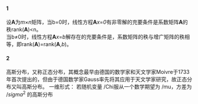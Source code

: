 #### 1
设**A**为*m*×*n*矩阵，当b=0时，线性方程**A***x*=*0*有非零解的充要条件是系数矩阵**A**的秩rank(**A**)<n。  
当b≠0时，线性方程**A***x*=*b*解存在的充要条件是，系数矩阵的秩与增广矩阵的秩相等，即rank(**A**)=rank(**A**,*b*)。

#### 2
高斯分布，又称正态分布，其概念最早由德国的数学家和天文学家Moivre于1733年首次提出的，但由于德国数学家Gauss率先将其应用于天文学家研究，故正态分布又叫高斯分布。
一维形式：
若随机变量 /Chi服从一个数学期望为 /mu，方差为 $/sigma^2$ 的高斯分布
